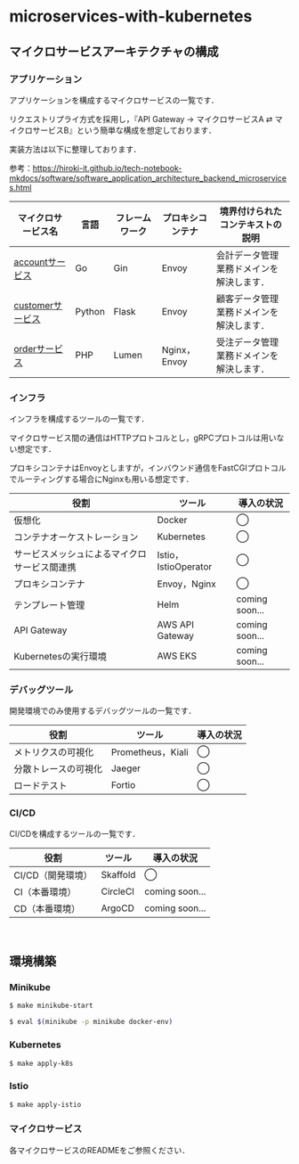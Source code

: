 # microservices-with-kubernetes

## マイクロサービスアーキテクチャの構成

### アプリケーション

アプリケーションを構成するマイクロサービスの一覧です．

リクエストリプライ方式を採用し，『API Gateway → マイクロサービスA ⇄ マイクロサービスB』という簡単な構成を想定しております．

実装方法は以下に整理しております．

参考：https://hiroki-it.github.io/tech-notebook-mkdocs/software/software_application_architecture_backend_microservices.html


| マイクロサービス名                                          | 言語   | フレームワーク | プロキシコンテナ     | 境界付けられたコンテキストの説明                             |
| ------------------------------------------------------------ | ------ | -------------- | -------------------- | -------------------------------------- |
| [accountサービス](https://github.com/hiroki-it/microservices-with-kubernetes/tree/main/src/account) | Go     | Gin            | Envoy | 会計データ管理業務ドメインを解決します．             |
| [customerサービス](https://github.com/hiroki-it/microservices-with-kubernetes/tree/main/src/customer) | Python    | Flask          | Envoy                | 顧客データ管理業務ドメインを解決します．                 |
| [orderサービス](https://github.com/hiroki-it/microservices-with-kubernetes/tree/main/src/order) | PHP    | Lumen          | Nginx，Envoy                | 受注データ管理業務ドメインを解決します．                 |

### インフラ

インフラを構成するツールの一覧です．

マイクロサービス間の通信はHTTPプロトコルとし，gRPCプロトコルは用いない想定です．

プロキシコンテナはEnvoyとしますが，インバウンド通信をFastCGIプロトコルでルーティングする場合にNginxも用いる想定です．

| 役割                                  | ツール                | 導入の状況       |
| ------------------------------------- | -------------------- | -------------- |
| 仮想化                                 | Docker               | ◯              |
| コンテナオーケストレーション              | Kubernetes            | ◯              |
| サービスメッシュによるマイクロサービス間連携 | Istio，IstioOperator  | ◯              |
| プロキシコンテナ                        | Envoy，Nginx          | ◯              |
| テンプレート管理                        | Helm                  | coming soon... |
| API Gateway                          | AWS API Gateway       | coming soon... |
| Kubernetesの実行環境                   | AWS EKS               | coming soon... |

### デバッグツール

開発環境でのみ使用するデバッグツールの一覧です．

| 役割               | ツール                       | 導入の状況      |
| ----------------- | --------------------------- | --------------- |
| メトリクスの可視化     | Prometheus，Kiali           | ◯               |
| 分散トレースの可視化   | Jaeger                      | ◯               |
| ロードテスト         | Fortio                     | ◯               |

### CI/CD

CI/CDを構成するツールの一覧です．

| 役割                         | ツール               | 導入の状況      |
| ---------------------------- | -------------------- | --------------- |
| CI/CD（開発環境）              | Skaffold             | ◯               |
| CI（本番環境）                 | CircleCI               | coming soon... |
| CD（本番環境）                  | ArgoCD               | coming soon... |

<br>

## 環境構築

### Minikube

```bash
$ make minikube-start

$ eval $(minikube -p minikube docker-env)
```

### Kubernetes

```bash
$ make apply-k8s
```

### Istio

```bash
$ make apply-istio
```

### マイクロサービス

各マイクロサービスのREADMEをご参照ください．
